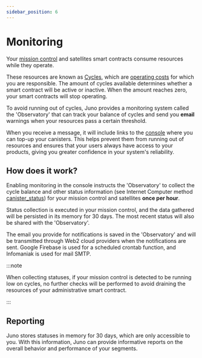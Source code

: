 ```yaml
---
sidebar_position: 6
---
```


# Monitoring

Your [mission control] and satellites smart contracts consume resources while they operate.

These resources are known as [Cycles], which are [operating costs](../pricing#operating-costs) for which you are responsible. The amount of cycles available determines whether a smart contract will be active or inactive. When the amount reaches zero, your smart contracts will stop operating.

To avoid running out of cycles, Juno provides a monitoring system called the 'Observatory' that can track your balance of cycles and send you **email** warnings when your resources pass a certain threshold.

When you receive a message, it will include links to the [console] where you can top-up your canisters. This helps prevent them from running out of resources and ensures that your users always have access to your products, giving you greater confidence in your system's reliability.

## How does it work?

Enabling monitoring in the console instructs the 'Observatory' to collect the cycle balance and other status information (see Internet Computer method [canister_status](https://internetcomputer.org/docs/current/references/ic-interface-spec/#ic-canister_status)) for your mission control and satellites **once per hour**.

Status collection is executed in your mission control, and the data gathered will be persisted in its memory for 30 days. The most recent status will also be shared with the 'Observatory'.

The email you provide for notifications is saved in the 'Observatory' and will be transmitted through Web2 cloud providers when the notifications are sent. Google Firebase is used for a scheduled crontab function, and Infomaniak is used for mail SMTP.

:::note

When collecting statuses, if your mission control is detected to be running low on cycles, no further checks will be performed to avoid draining the resources of your administrative smart contract.

:::

## Reporting

Juno stores statuses in memory for 30 days, which are only accessible to you. With this information, Juno can provide informative reports on the overall behavior and performance of your segments.

[satellite]: ../terminology.md#satellite
[mission control]: ../terminology.md#mission-control
[Cycles]: ../terminology.md#cycles
[console]: ../terminology.md#console
